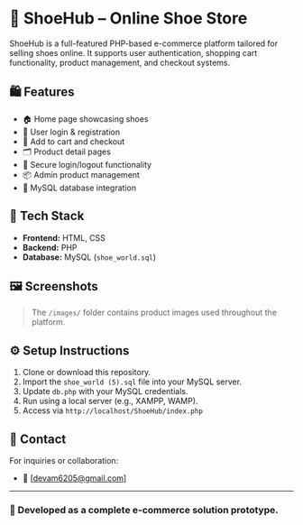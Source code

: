 # 👟 ShoeHub – Online Shoe Store

ShoeHub is a full-featured PHP-based e-commerce platform tailored for selling shoes online. It supports user authentication, shopping cart functionality, product management, and checkout systems.

## 🛍 Features

- 🏠 Home page showcasing shoes
- 👤 User login & registration
- 🛒 Add to cart and checkout
- 🗂 Product detail pages
- 🔐 Secure login/logout functionality
- 📦 Admin product management
- 💾 MySQL database integration

## 🧱 Tech Stack

- **Frontend:** HTML, CSS
- **Backend:** PHP
- **Database:** MySQL (`shoe_world.sql`)

## 🖼 Screenshots

> The `/images/` folder contains product images used throughout the platform.

## ⚙ Setup Instructions

1. Clone or download this repository.
2. Import the `shoe_world (5).sql` file into your MySQL server.
3. Update `db.php` with your MySQL credentials.
4. Run using a local server (e.g., XAMPP, WAMP).
5. Access via `http://localhost/ShoeHub/index.php`


## 📧 Contact

For inquiries or collaboration:
- 💬 [devam6205@gmail.com]

---

### 🚀 Developed as a complete e-commerce solution prototype.
